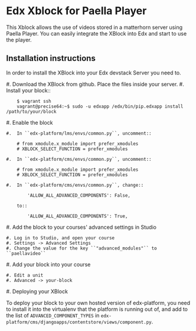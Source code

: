 # Edx Xblock for Paella Player #
This Xblock allows the use of videos stored in a matterhorn server using Paella Player.
You can easily integrate the XBlock into Edx and start to use the player.

## Installation instructions ##
In order to install the XBlock into your Edx devstack Server you need to.

#. Download the XBlock from github. Place the files inside your server.
#.  Install your block::

        $ vagrant ssh
        vagrant@precise64:~$ sudo -u edxapp /edx/bin/pip.edxapp install /path/to/your/block

#.  Enable the block

    #.  In ``edx-platform/lms/envs/common.py``, uncomment::

        # from xmodule.x_module import prefer_xmodules
        # XBLOCK_SELECT_FUNCTION = prefer_xmodules

    #.  In ``edx-platform/cms/envs/common.py``, uncomment::

        # from xmodule.x_module import prefer_xmodules
        # XBLOCK_SELECT_FUNCTION = prefer_xmodules

    #.  In ``edx-platform/cms/envs/common.py``, change::

            'ALLOW_ALL_ADVANCED_COMPONENTS': False,

        to::

            'ALLOW_ALL_ADVANCED_COMPONENTS': True,

#.  Add the block to your courses' advanced settings in Studio

    #. Log in to Studio, and open your course
    #. Settings -> Advanced Settings
    #. Change the value for the key ``"advanced_modules"`` to ``paellavideo``


#.  Add your block into your course

    #. Edit a unit
    #. Advanced -> your-block

#. Deploying your XBlock

To deploy your block to your own hosted version of edx-platform, you need to install it
into the virtualenv that the platform is running out of, and add to the list of ``ADVANCED_COMPONENT_TYPES``
in ``edx-platform/cms/djangoapps/contentstore/views/component.py``.